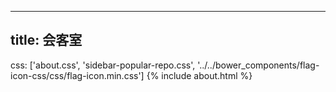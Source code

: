 <!-- ---
layout: page

menu: about
#subtitle:   <h3>模板作者信息</h3>
            #<a role="button" class="btn btn-primary hvr-grow-shadow" href="/assets/files/CV_Chuan_Dong_FR.pdf" target="_blanks">
               # <span class="flag-icon flag-icon-bl"></span> Français
           # </a>
           # <a role="button" class="btn btn-primary hvr-grow-shadow" href="/assets/files/CV_Chuan_Dong_FR.pdf" target="_blanks">
                #<span class="flag-icon flag-icon-gb"></span> English
           # </a>
           #  <a role="button" class="btn btn-primary hvr-grow-shadow" href="/assets/files/CV_Chuan_Dong_CH.pdf" target="_blanks">
                #  <span class="flag-icon flag-icon-cn"></span> 中文
            # </a>
                            

--- -->
---
title: 会客室
---
css: ['about.css', 'sidebar-popular-repo.css', '../../bower_components/flag-icon-css/css/flag-icon.min.css']
{% include about.html %}